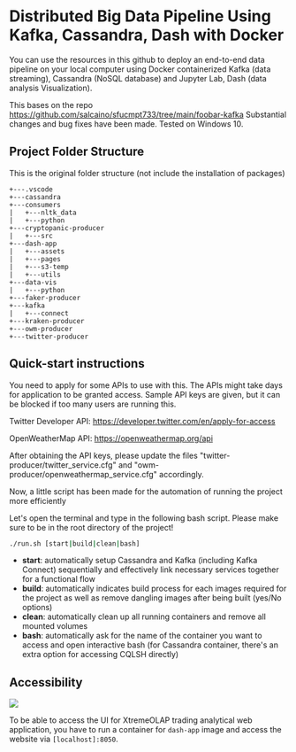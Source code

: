 # Distributed Big Data Pipeline Using Kafka, Cassandra, Dash with Docker

You can use the resources in this github to deploy an end-to-end data pipeline on your local computer using Docker containerized Kafka (data streaming), Cassandra (NoSQL database) and Jupyter Lab, Dash (data analysis Visualization).

This bases on the repo https://github.com/salcaino/sfucmpt733/tree/main/foobar-kafka
Substantial changes and bug fixes have been made. Tested on Windows 10.

## Project Folder Structure

This is the original folder structure (not include the installation of packages)

```
+---.vscode
+---cassandra
+---consumers
|   +---nltk_data
|   +---python
+---cryptopanic-producer
|   +---src
+---dash-app
|   +---assets
|   +---pages
|   +---s3-temp
|   +---utils
+---data-vis
|   +---python
+---faker-producer
+---kafka
|   +---connect
+---kraken-producer
+---owm-producer
+---twitter-producer
```

## Quick-start instructions

You need to apply for some APIs to use with this. The APIs might take days for application to be granted access. Sample API keys are given, but it can be blocked if too many users are running this.

Twitter Developer API: https://developer.twitter.com/en/apply-for-access

OpenWeatherMap API: https://openweathermap.org/api

After obtaining the API keys, please update the files "twitter-producer/twitter_service.cfg" and "owm-producer/openweathermap_service.cfg" accordingly.

Now, a little script has been made for the automation of running the project more efficiently

Let's open the terminal and type in the following bash script. Please make sure to be in the root directory of the project!

```bash
./run.sh [start|build|clean|bash]
```

- **start**: automatically setup Cassandra and Kafka (including Kafka Connect) sequentially and effectively link necessary services together for a functional flow
- **build**: automatically indicates build process for each images required for the project as well as remove dangling images after being built (yes/No options)
- **clean**: automatically clean up all running containers and remove all mounted volumes
- **bash**: automatically ask for the name of the container you want to access and open interactive bash (for Cassandra container, there's an extra option for accessing CQLSH directly)

## Accessibility

<img src="https://i.ibb.co/gz84TYS/image.png"/>

To be able to access the UI for XtremeOLAP trading analytical web application, you have to run a container for `dash-app` image and access the website via `[localhost]:8050`.
